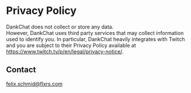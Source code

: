 # Privacy Policy
DankChat does not collect or store any data.  
However, DankChat uses third party services that may collect information used to identify you. In particular, DankChat heavily integrates with Twitch and you are subject to their Privacy Policy available at https://www.twitch.tv/p/en/legal/privacy-notice/.

## Contact
felix.schmid@flxrs.com
